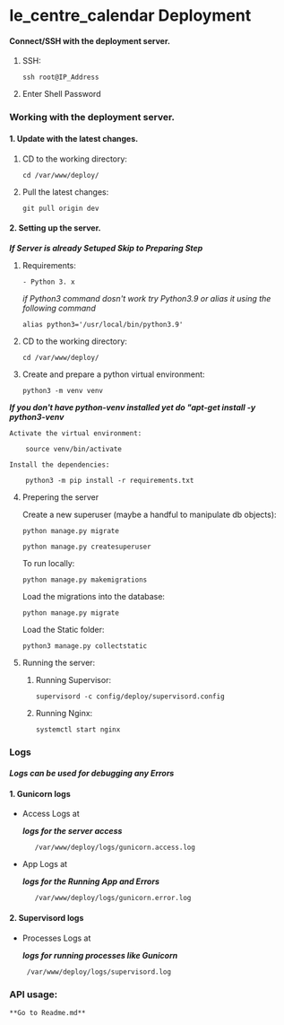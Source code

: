 # le_centre_calendar Deployment

#### Connect/SSH with the deployment server.

1.  SSH:

        ssh root@IP_Address

2.  Enter Shell Password

### Working with the deployment server.

#### 1. Update with the latest changes.

1.  CD to the working directory:

        cd /var/www/deploy/

2.  Pull the latest changes:

        git pull origin dev

#### 2. Setting up the server.

_**If Server is already Setuped Skip to Preparing Step**_

1.  Requirements:

        - Python 3. x

    _if Python3 command dosn't work try Python3.9 or alias it using the following command_

        alias python3='/usr/local/bin/python3.9'

2.  CD to the working directory:

        cd /var/www/deploy/

3.  Create and prepare a python virtual environment:

        python3 -m venv venv

**_If you don't have python-venv installed yet do "apt-get install -y python3-venv_**

    Activate the virtual environment:

        source venv/bin/activate

    Install the dependencies:

        python3 -m pip install -r requirements.txt

4.  Prepering the server

    Create a new superuser (maybe a handful to manipulate db objects):

        python manage.py migrate

        python manage.py createsuperuser

    To run locally:

        python manage.py makemigrations

    Load the migrations into the database:

        python manage.py migrate

    Load the Static folder:

        python3 manage.py collectstatic

5.  Running the server:

    1.  Running Supervisor:

            supervisord -c config/deploy/supervisord.config

    1.  Running Nginx:

            systemctl start nginx

### Logs

#### _Logs can be used for debugging any Errors_

#### 1. Gunicorn logs

-   Access Logs at

    _**logs for the server access**_

           /var/www/deploy/logs/gunicorn.access.log

-   App Logs at

    _**logs for the Running App and Errors**_

           /var/www/deploy/logs/gunicorn.error.log

#### 2. Supervisord logs

-   Processes Logs at

    _**logs for running processes like Gunicorn**_

         /var/www/deploy/logs/supervisord.log

### API usage:

    **Go to Readme.md**
